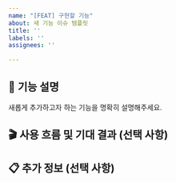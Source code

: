 ```yaml
---
name: "[FEAT] 구현할 기능"
about: 새 기능 이슈 템플릿
title: ''
labels: ''
assignees: ''

---
```


## 💬 기능 설명

새롭게 추가하고자 하는 기능을 명확히 설명해주세요.

## 🎬 사용 흐름 및 기대 결과 (선택 사항)


## 📋 추가 정보 (선택 사항)
